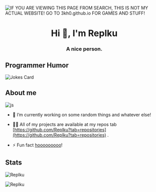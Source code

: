 <img alt="IF YOU ARE VIEWING THIS PAGE FROM SEARCH, THIS IS NOT MY ACTUAL WEBSITE! GO TO 3kh0.github.io FOR GAMES AND STUFF!" src="https://readme-typing-svg.herokuapp.com?vCenter=true&lines=Hello!+I+am+Echo!;HTML+Coder;JavaScript+Game+maker;Talk+to+me+on+my+discord!">
<h1 align="center">Hi 👋, I'm Replku</h1>
<h3 align="center">A nice person.</h3>
<h2>Programmer Humor</h2>
<img src="https://readme-jokes.vercel.app/api" alt="Jokes Card" />
<h2>About me</h2>
<p align="left"> 
  <img src="https://img.shields.io/badge/Knows a bit of-JavaScript-blue/?logo=javascript&logoColor=warning&color=yellow" alt="js">
  <!-- <img src="https://img.shields.io/badge/Knows-Python-blue/?logo=python&logoColor=warning&color=blue,yellow" alt="html"> -->
  

- 🔭 I’m currently working on some random things and whatever else!

<!-- - 🤝 I’m looking for help with [my website](https://github.com/3kh0/3kh0.github.io/). Make a pull if you can!  -->

- 👨‍💻 All of my projects are available at my repos tab [https://github.com/Replku?tab=repositories](https://github.com/Replku?tab=repositories) .


- ⚡ Fun fact [hooooooooo](https://hooooooooo.com/)!




<h2 align="left">Stats</h2>

<p><img  src="https://github-readme-stats.vercel.app/api/top-langs?username=Replku&show_icons=true&theme=dark&locale=en&langs_count=10&layout=compact" alt="Replku" /></p>
<p><img src="https://github-readme-streak-stats.herokuapp.com/?user=Replku&theme=dark" alt="Replku" /></p><br>
  </html>


</html>
